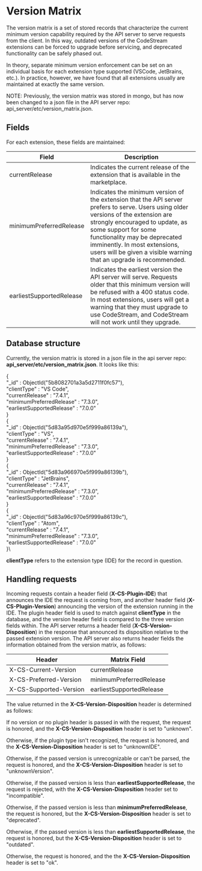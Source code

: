 # Version Matrix

The version matrix is a set of stored records that characterize the current
minimum version capability required by the API server to serve requests from
the client. In this way, outdated versions of the CodeStream extensions can
be forced to upgrade before servicing, and deprecated functionality can be
safely phased out.

In theory, separate minimum version enforcement can be set on an individual
basis for each extension type supported (VSCode, JetBrains, etc.). In practice,
however, we have found that all extensions usually are maintained at exactly
the same version.

NOTE: Previously, the version matrix was stored in mongo, but has now been
changed to a json file in the API server repo: api_server/etc/version_matrix.json.

## Fields

For each extension, these fields are maintained:

| Field | Description |
| --- | --- |
| currentRelease | Indicates the current release of the extension that is available in the marketplace. |
| minimumPreferredRelease | Indicates the minimum version of the extension that the API server prefers to serve. Users using older versions of the extension are strongly encouraged to update, as some support for some functionality may be deprecated imminently. In most extensions, users will be given a visible warning that an upgrade is recommended. |
| earliestSupportedRelease | Indicates the earliest version the API server will serve. Requests older that this minimum version will be refused with a 400 status code. In most extensions, users will get a warning that they must upgrade to use CodeStream, and CodeStream will not work until they upgrade. |

## Database structure

Currently, the version matrix is stored in a json file in the api server repo:
**api_server/etc/version_matrix.json**. It looks like this:

{\
	"_id" : ObjectId("5b8082701a3a5d2711f0fc57"),\
	"clientType" : "VS Code",\
	"currentRelease" : "7.4.1",\
	"minimumPreferredRelease" : "7.3.0",\
	"earliestSupportedRelease" : "7.0.0"\
}\
{\
	"_id" : ObjectId("5d83a95d970e5f999a86139a"),\
	"clientType" : "VS",\
	"currentRelease" : "7.4.1",\
	"minimumPreferredRelease" : "7.3.0",\
	"earliestSupportedRelease" : "7.0.0"\
}\
{\
	"_id" : ObjectId("5d83a966970e5f999a86139b"),\
	"clientType" : "JetBrains",\
	"currentRelease" : "7.4.1",\
	"minimumPreferredRelease" : "7.3.0",\
	"earliestSupportedRelease" : "7.0.0"\
}\
{\
	"_id" : ObjectId("5d83a96c970e5f999a86139c"),\
	"clientType" : "Atom",\
	"currentRelease" : "7.4.1",\
	"minimumPreferredRelease" : "7.3.0",\
	"earliestSupportedRelease" : "7.0.0"\
}\

**clientType** refers to the extension type (IDE) for the record in question.

## Handling requests

Incoming requests contain a header field (**X-CS-Plugin-IDE**) that announces the IDE the request is coming from, and another header field (**X-CS-Plugin-Version**) announcing the version of the extension running in the IDE. The plugin header field is used to match against **clientType** in the database, and the version header field is compared to the three version fields within. The API server returns a header field (**X-CS-Version-Disposition**) in the response that announced its disposition relative to the passed extension version. The API server also returns header fields the information obtained from the version matrix, as follows:

| Header | Matrix Field |
| --- | --- |
| X-CS-Current-Version | currentRelease |
| X-CS-Preferred-Version | minimumPreferredRelease |
| X-CS-Supported-Version | earliestSupportedRelease |

The value returned in the **X-CS-Version-Disposition** header is determined as follows:

If no version or no plugin header is passed in with the request, the request is honored, and the
**X-CS-Version-Disposition** header is set to "unknown".

Otherwise, if the plugin type isn't recognized, the request is honored, and the **X-CS-Version-Disposition** header is set to "unknownIDE".

Otherwise, if the passed version is unrecognizable or can't be parsed, the request is honored, and the **X-CS-Version-Disposition** header is set to "unknownVersion".

Otherwise, if the passed version is less than **earliestSupportedRelease**, the request is rejected, with the **X-CS-Version-Disposition** header set to "incompatible".

Otherwise, if the passed version is less than **minimumPreferredRelease**, the request is honored, but the **X-CS-Version-Disposition** header is set to "deprecated".

Otherwise, if the passed version is less than **earliestSupportedRelease**, the request is honored, but the **X-CS-Version-Disposition** header is set to "outdated".

Otherwise, the request is honored, and the the **X-CS-Version-Disposition** header is set to "ok".
